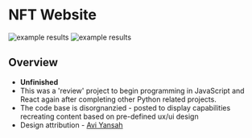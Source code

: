 # NFT Website
![example results](https://github.com/wright-donovan/nft-music-platform/blob/main/public/images/preview1.png?raw=true)
![example results](https://github.com/wright-donovan/nft-music-platform/blob/main/public/images/preview2.png?raw=true)

## Overview
- **Unfinished** 
- This was a 'review' project to begin programming in JavaScript and React again after completing other Python related projects. 
- The code base is disorgnanzied - posted to display capabilities recreating content based on pre-defined ux/ui design
- Design attribution - [Avi Yansah](https://dribbble.com/aviyansah) 


